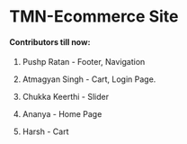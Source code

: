 # TMN-Ecommerce Site

#### Contributors till now:

1. Pushp Ratan - Footer, Navigation

2. Atmagyan Singh - Cart, Login Page.

3. Chukka Keerthi - Slider

4. Ananya - Home Page

5. Harsh - Cart
